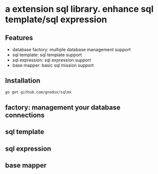 # a extension sql library. enhance sql template/sql expression

## Features

- database factory: multiple database management support
- sql template: sql template support
- sql expression: sql expression support
- base mapper: basic sql mission support

## Installation

```bash
go get github.com/gnodux/sqlmx
```

## factory: management your database connections

## sql template

## sql expression

## base mapper
